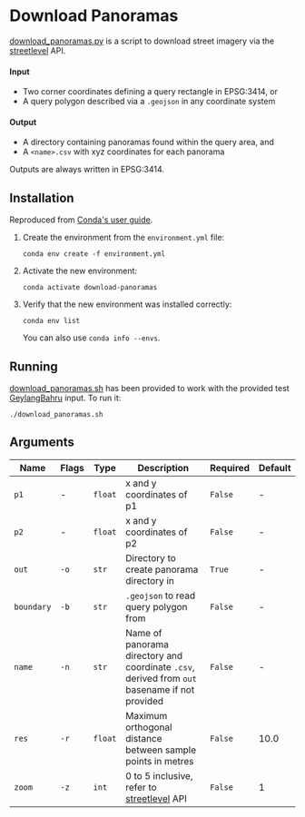 # Download Panoramas  

[download_panoramas.py](./download_panoramas.py) is a script to download street
 imagery via the [streetlevel](https://streetlevel.readthedocs.io/) API.  

#### Input  

* Two corner coordinates defining a query rectangle in EPSG:3414, or  
* A query polygon described via a ```.geojson``` in any coordinate system  

#### Output  

* A directory containing panoramas found within the query area, and  
* A ```<name>.csv``` with xyz coordinates for each panorama  

Outputs are always written in EPSG:3414.  

## Installation  

Reproduced from
 [Conda's user guide](https://conda.io/projects/conda/en/latest/user-guide/tasks/manage-environments.html#creating-an-environment-from-an-environment-yml-file).  

1. Create the environment from the ```environment.yml``` file:  
    ```shell
    conda env create -f environment.yml
    ```
2. Activate the new environment:  
    ```shell
    conda activate download-panoramas
    ```
3. Verify that the new environment was installed correctly:  
    ```shell
    conda env list
    ```
    You can also use ```conda info --envs```.  

## Running  

[download_panoramas.sh](./download_panoramas.sh) has been provided to work with
 the provided test [GeylangBahru](../GeylangBahru/) input. To run it:  
```shell
./download_panoramas.sh
```

## Arguments  

| Name           | Flags    | Type        | Description                                                                                                                                                | Required    | Default |
|----------------|----------|-------------|------------------------------------------------------------------------------------------------------------------------------------------------------------|-------------|---------|
| ```p1```       | -        | ```float``` | x and y coordinates of p1                                                                                                                                  | ```False``` | -       |
| ```p2```       | -        | ```float``` | x and y coordinates of p2                                                                                                                                  | ```False``` | -       |
| ```out```      | ```-o``` | ```str```   | Directory to create panorama directory in                                                                                                                  | ```True```  | -       |
| ```boundary``` | ```-b``` | ```str```   | ```.geojson``` to read query polygon from                                                                                                                  | ```False``` | -       |
| ```name```     | ```-n``` | ```str```   | Name of panorama directory and coordinate ```.csv```, derived from ```out``` basename if not provided                                                      | ```False``` | -       |
| ```res```      | ```-r``` | ```float``` | Maximum orthogonal distance between sample points in metres                                                                                                | ```False``` | 10.0    |
| ```zoom```     | ```-z``` | ```int```   | 0 to 5 inclusive, refer to [streetlevel](https://streetlevel.readthedocs.io/en/master/streetlevel.streetview.html#streetlevel.streetview.get_panorama) API | ```False``` | 1       |